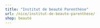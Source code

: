 ```yaml
---
title: "Institut de beauté Parenthèse"
url: /nice/institut-de-beaute-parenthese/
shop: beauté
---
```

